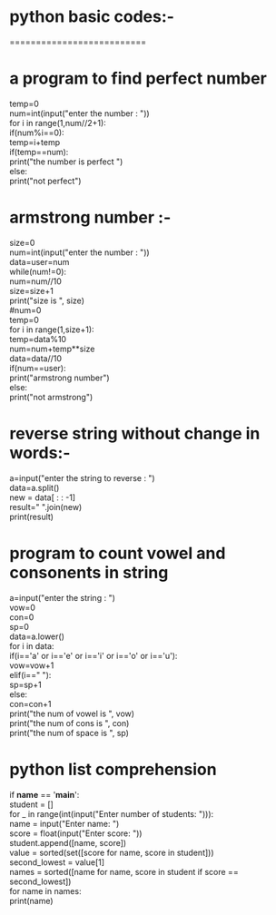 # python basic codes:-
==========================

# a program to find perfect number
temp=0  
num=int(input("enter the number  : "))  
for i in range(1,num//2+1):  
    if(num%i==0):  
        temp=i+temp  
if(temp==num):  
    print("the number is perfect ")  
else:  
    print("not perfect")



# armstrong number  :-
size=0  
num=int(input("enter the number  : "))  
data=user=num  
while(num!=0):  
    num=num//10  
    size=size+1  
print("size is ", size)  
#num=0  
temp=0  
for i in range(1,size+1):  
    temp=data%10  
    num=num+temp**size  
    data=data//10  
if(num==user):  
    print("armstrong number")  
else:  
    print("not armstrong")  
    
# reverse string without change in words:-
a=input("enter the string to reverse : ")  
data=a.split()  
new = data[ : : -1]  
result=" ".join(new)  
print(result)  

# program to count vowel and consonents in string
a=input("enter the string : ")  
vow=0  
con=0  
sp=0  
data=a.lower()  
for i in data:  
    if(i=='a' or i=='e' or i=='i' or i=='o' or i=='u'):  
        vow=vow+1  
    elif(i==" "):  
        sp=sp+1  
    else:  
        con=con+1  
print("the num of vowel is ", vow)  
print("the num of cons is ", con)  
print("the num of space is ", sp)

# python list comprehension

if __name__ == '__main__':  
    student = []  
    for _ in range(int(input("Enter number of students: "))):  
        name = input("Enter name: ")  
        score = float(input("Enter score: "))  
        student.append([name, score])  
    value = sorted(set([score for name, score in student]))  
    second_lowest = value[1]  
    names = sorted([name for name, score in student if score == second_lowest])  
    for name in names:  
        print(name)




